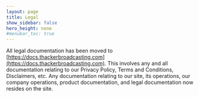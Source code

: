 ```yaml
---
layout: page
title: Legal
show_sidebar: false
hero_height: none
#menubar_toc: true
---
```


All legal documentation has been moved to [https://docs.thackerbroadcasting.com](https://docs.thackerbroadcasting.com). This involves any and all documentation relating to our Privacy Policy, Terms and Conditions, Disclaimers, etc. Any documentation relating to our site, its operations, our company operations, product documentation, and legal documentation now resides on the site.
